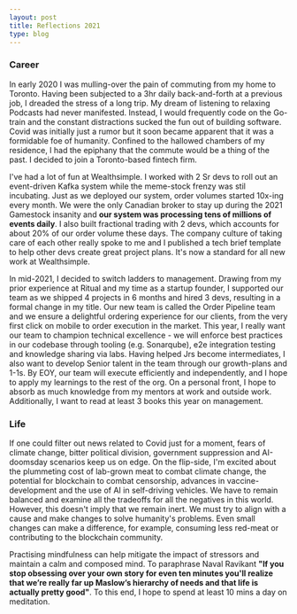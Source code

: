 ```yaml
---
layout: post
title: Reflections 2021
type: blog
---
```


### Career

In early 2020 I was mulling-over the pain of commuting from my home to Toronto. Having been subjected to a 3hr daily back-and-forth at a previous job, I dreaded the stress of a long trip. My dream of listening to relaxing Podcasts had never manifested. Instead, I would frequently code on the Go-train and the constant distractions sucked the fun out of building software. Covid was initially just a rumor but it soon became apparent that it was a formidable foe of humanity. Confined to the hallowed chambers of my residence, I had the epiphany that the commute would be a thing of the past. I decided to join a Toronto-based fintech firm.

I've had a lot of fun at Wealthsimple. I worked with 2 Sr devs to roll out an event-driven Kafka system while the meme-stock frenzy was stil incubating. Just as we deployed our system, order volumes started 10x-ing every month. We were the only Canadian broker to stay up during the 2021 Gamestock insanity and **our system was processing tens of millions of events daily**. I also built fractional trading with 2 devs, which accounts for about 20% of our order volume these days. The company culture of taking care of each other really spoke to me and I published a tech brief template to help other devs create great project plans. It's now a standard for all new work at Wealthsimple.

In mid-2021, I decided to switch ladders to management. Drawing from my prior experience at Ritual and my time as a startup founder, I supported our team as we shipped 4 projects in 6 months and hired 3 devs, resulting in a formal change in my title. Our new team is called the Order Pipeline team and we ensure a delightful ordering experience for our clients, from the very first click on mobile to order execution in the market. This year, I really want our team to champion technical excellence - we will enforce best practices in our codebase through tooling (e.g. Sonarqube), e2e integration testing and knowledge sharing via labs. Having helped Jrs become intermediates, I also want to develop Senior talent in the team through our growth-plans and 1-1s. By EOY, our team will execute efficiently and independently, and I hope to apply my learnings to the rest of the org. On a personal front, I hope to absorb as much knowledge from my mentors at work and outside work. Additionally, I want to read at least 3 books this year on management.

### Life

If one could filter out news related to Covid just for a moment, fears of climate change, bitter political division, government suppression and AI-doomsday scenarios keep us on edge. On the flip-side, I'm excited about the plummeting cost of lab-grown meat to combat climate change, the potential for blockchain to combat censorship, advances in vaccine-development and the use of AI in self-driving vehicles. We have to remain balanced and examine all the tradeoffs for all the negatives in this world. However, this doesn't imply that we remain inert. We must try to align with a cause and make changes to solve humanity's problems. Even small changes can make a difference, for example, consuming less red-meat or contributing to the blockchain community.

Practising mindfulness can help mitigate the impact of stressors and maintain a calm and composed mind. To paraphrase Naval Ravikant **"If you stop obsessing over your own story for even ten minutes you'll realize that we’re really far up Maslow’s hierarchy of needs and that life is actually pretty good"**. To this end, I hope to spend at least 10 mins a day on meditation.